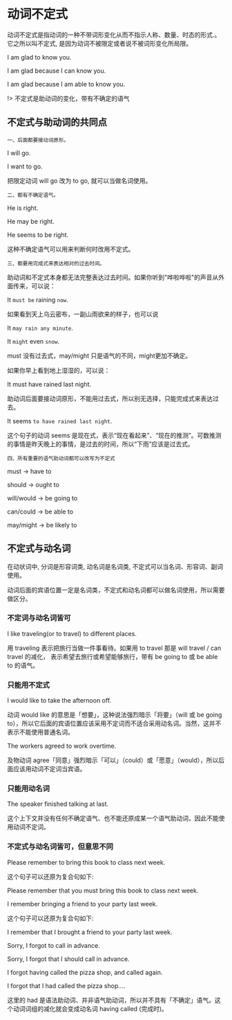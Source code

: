 # 动词不定式

动词不定式是指动词的一种不带词形变化从而不指示人称、数量、时态的形式.。它之所以叫不定式, 是因为动词不被限定或者说不被词形变化所局限。

I  am glad to know you.

I am glad because I can know you.

I am glad because I am able to know you.

!> 不定式是助动词的变化，带有不确定的语气



## 不定式与助动词的共同点

<code>一、后面都要接动词原形。</code>

I will go.

I want to go.

把限定动词 will go 改为 to go, 就可以当做名词使用。

<code>二、都有不确定语气。</code>

He is right.

He may be right.

He seems to be right.

这种不确定语气可以用来判断何时改用不定式。

<code>三、都要用完成式来表达相对的过去时间。</code>

助动词和不定式本身都无法完整表达过去时间。如果你听到"哗啦哗啦"的声音从外面传来，可以说：

It <code>must be</code> raining <code>now</code>.

如果看到天上乌云密布，一副山雨欲来的样子，也可以说

It <code>may rain any minute</code>.

It <code>might</code> even <code>snow</code>.

must 没有过去式，may/might 只是语气的不同，might更加不确定。

如果你早上看到地上湿湿的，可以说：

It must have rained last night.

助动词后面要接动词原形，不能用过去式，所以别无选择，只能完成式来表达过去。

It seems <code>to have rained last night</code>.

这个句子的动词 seems 是现在式，表示“现在看起来”、“现在的推测”。可数推测的事情是昨天晚上的事情，是过去的时间，所以“下雨”应该是过去式。

<code>四、所有重要的语气助动词都可以改写为不定式</code>

must -> have to

should -> ought to

will/would -> be going to

can/could -> be able to

may/might -> be likely to



## 不定式与动名词

在动状词中, 分词是形容词类, 动名词是名词类, 不定式可以当名词、形容词、副词使用。

动词后面的宾语位置一定是名词类，不定式和动名词都可以做名词使用，所以需要做区分。



### 不定词与动名词皆可

I like traveling(or to travel) to different places.

用 traveling 表示把旅行当做一件事看待。如果用 to travel 那是 will travel / can travel 的减化， 表示希望去旅行或希望能够旅行，带有 be going to 或 be able to 的语气。



### 只能用不定式

I would like to take the afternoon off.

动词 would like 的意思是「想要」，这种说法强烈暗示「将要」（will 或 be going to），所以它后面的宾语位置应该采用不定词而不适合采用动名词。当然，这并不表示不能使用普通名词。

The workers agreed to work overtime.

及物动词 agree「同意」强烈暗示「可以」（could）或「愿意」（would），所以后面应该用动词不定词当宾语。



### 只能用动名词

The speaker finished talking at last.

这个上下文并没有任何不确定语气、也不能还原成某一个语气助动词，因此不能使用动词不定词。



### 不定式与动名词皆可，但意思不同

Please remember to bring this book to class next week.

这个句子可以还原为复合句如下:

Please remember that you must bring this book to class next week.



I remember bringing a friend to your party last week.

这个句子可以还原为复合句如下:

I remember that I brought a friend to your party last week.



Sorry, I forgot to call in advance.

Sorry, I forgot that I should call in advance.

I forgot having called the pizza shop, and called again.

I forgot that I had called the pizza shop….

这里的 had 是语法助动词、并非语气助动词，所以并不具有「不确定」语气。这个动词词组的减化就会变成动名词 having called (完成时)。